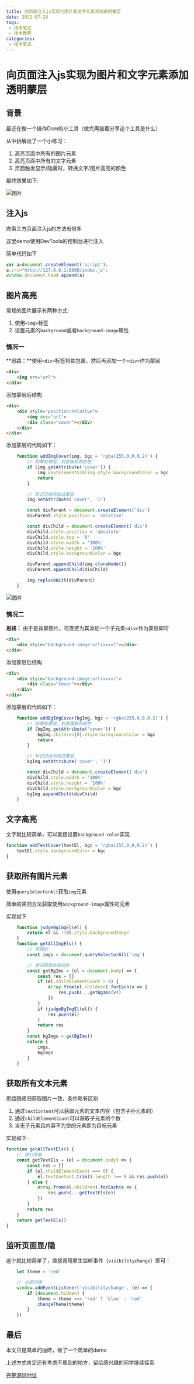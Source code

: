 ```yaml
---
title: 向页面注入js实现为图片和文字元素添加透明蒙层
date: 2021-07-29
tags:
 - 技术笔记
 - 技术教程
categories:
 - 技术笔记
---
```

# 向页面注入js实现为图片和文字元素添加透明蒙层

## 背景
最近在做一个操作Dom的小工具（做完再接着分享这个工具是什么）

从中拆解出了一个小练习：
1. 高亮页面中所有的图片元素
2. 高亮页面中所有的文字元素
3. 页面触发显示/隐藏时，转换文字/图片高亮的颜色

最终效果如下:

![图片](https://img.cdn.sugarat.top/mdImg/MTYyNzQ4NDc4NzUzMA==627484787530)

## 注入js
向第三方页面注入js的方法有很多

这里demo使用DevTools的控制台进行注入

简单代码如下
```js
var a=document.createElement('script');
a.src="http://127.0.0.1:8080/index.js";
window.document.head.append(a)
```

## 图片高亮
常规的图片展示有两种方式:
1. 使用`<img>`标签
2. 设置元素的`background`或者`background-image`属性

### 情况一
**思路：**使用`<div>`标签将其包裹，然后再添加一个`<div>`作为蒙层

```html
<div>
    <img src="url">
</div>
```

添加蒙层后结构

```html
<div>
    <div style="position:relative">
        <img src="url">
        <div class="cover"></div>
    </div>
</div>
```

添加蒙层的代码如下：
```js
    function addImgCover(img, bgc = 'rgba(255,0,0,0.2)') {
        // 如果有蒙层，则直接新的颜色
        if (img.getAttribute('cover')) {
            img.nextElementSibling.style.backgroundColor = bgc
            return
        }

        // 标记已经添加过蒙层
        img.setAttribute('cover', '1')

        const divParent = document.createElement('div')
        divParent.style.position = 'relative'

        const divChild = document.createElement('div')
        divChild.style.position = 'absolute'
        divChild.style.top = '0'
        divChild.style.width = '100%'
        divChild.style.height = '100%'
        divChild.style.backgroundColor = bgc

        divParent.appendChild(img.cloneNode())
        divParent.appendChild(divChild)

        img.replaceWith(divParent)
    }
```

![图片](https://img.cdn.sugarat.top/mdImg/MTYyNzU2OTg1NDM3NA==627569854374)

### 情况二
**思路：** 由于是背景图片，可直接为其添加一个子元素`<div>`作为蒙层即可

```html
<div>
    <div style="background-image:url(xxxx)"></div>
</div>
```

添加蒙层后结构

```html
<div>
    <div style="background-image:url(xxxx)">
        <div class="cover"></div>
    </div>
</div>
```

添加蒙层的代码如下：

```js
    function addBgImgCover(bgImg, bgc = 'rgba(255,0,0,0.2)') {
        // 如果有蒙层，则直接新的颜色
        if (bgImg.getAttribute('cover')) {
            bgImg.children[0].style.backgroundColor = bgc
            return
        }

        // 标记已经添加过蒙层
        bgImg.setAttribute('cover', '1')

        const divChild = document.createElement('div')
        divChild.style.width = '100%'
        divChild.style.height = '100%'
        divChild.style.backgroundColor = bgc
        bgImg.appendChild(divChild)
    }
```

## 文字高亮
文字就比较简单，可以直接设置`background-color`实现

```js
function addTextCover(textEl, bgc = 'rgba(255,0,0,0.2)') {
    textEl.style.backgroundColor = bgc
}
```

## 获取所有图片元素
使用`querySelectorAll`获取`img`元素

简单的递归方法获取使用`background-image`属性的元素

实现如下
```js
    function judgeBgImgEl(el) {
        return el && !!el.style.backgroundImage
    }
    function getAllImgEls() {
        // 常规的
        const imgs = document.querySelectorAll('img')

        // 递归获取非常规的
        const getBgIms = (el = document.body) => {
            const res = []
            if (el.childElementCount > 0) {
                Array.from(el.children).forEach(v => {
                    res.push(...getBgIms(v))
                })
            }
            if (judgeBgImgEl(el)) {
                res.push(el)
            }
            return res
        }
        const bgImgs = getBgIms()
        return {
            imgs,
            bgImgs
        }
    }
```

## 获取所有文本元素

思路跟递归获取图片一致，条件略有区别
1. 通过`textContent`可以获取元素的文本内容（包含子孙元素的）
2. 通过`childElementCount`可以获取子元素的个数
3. 当无子元素且内容不为空的元素即为目标元素

实现如下

```js
function getAllTextEls() {
    // 递归获取
    const getTextEls = (el = document.body) => {
        const res = []
        if (el.childElementCount === 0) {
            el.textContent.trim().length !== 0 && res.push(el)
        } else {
            Array.from(el.children).forEach(e => {
                res.push(...getTextEls(e))
            })
        }
        return res
    }
    return getTextEls()
}
```

## 监听页面显/隐
这个就比较简单了，直接调用原生监听事件（`visibilitychange`）即可：

```js
    let theme = 'red'

    // 主题切换
    window.addEventListener('visibilitychange', (e) => {
        if (document.hidden) {
            theme = theme === 'red' ? 'blue' : 'red'
            changeTheme(theme)
        }
    })
```

## 最后
本文只是简单的抛砖，做了一个简单的demo

上述方式肯定还有考虑不周到的地方，留给感兴趣的同学继续探索

[完整源码地址](https://github.com/ATQQ/demos/blob/main/test-script/index.js)

<comment/>